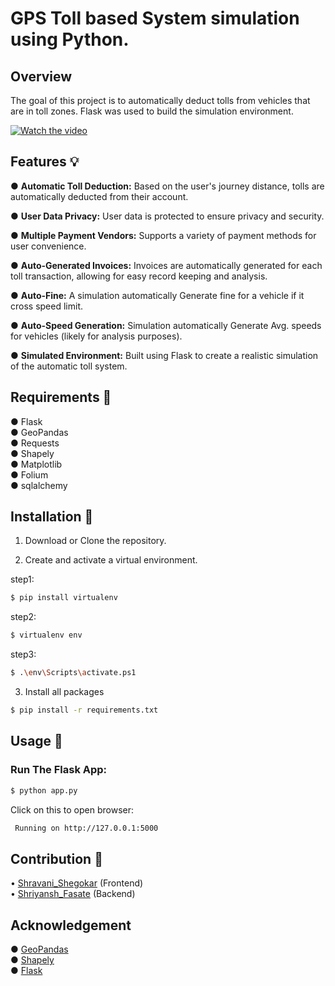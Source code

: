 
# GPS Toll based System simulation using Python.




## Overview

The goal of this project is to automatically deduct tolls from vehicles that are in toll zones. Flask was used to build the simulation environment. 


[![Watch the video](https://img.youtube.com/vi/oVhHFm_MZgw/0.jpg)](https://youtu.be/oVhHFm_MZgw)


## Features 💡

● **Automatic Toll Deduction:**  Based on the user's journey distance, tolls are automatically deducted from their account.


● **User Data Privacy:** User data is protected to ensure privacy and security.

● **Multiple Payment Vendors:** Supports a variety of payment methods for user convenience.

● **Auto-Generated Invoices:** Invoices are automatically generated for each toll transaction, allowing for easy record keeping and analysis.

● **Auto-Fine:** A simulation automatically Generate fine for a vehicle if it cross speed limit.

● **Auto-Speed Generation:** Simulation 
automatically Generate Avg. speeds for vehicles (likely for analysis purposes).

● **Simulated Environment:** Built using Flask to create a realistic simulation of the automatic toll system.

## Requirements 📃

● Flask       
● GeoPandas    
● Requests   
● Shapely    
● Matplotlib   
● Folium  
● sqlalchemy

## Installation 🔗
1. Download or Clone the repository. 
 
2. Create and activate a virtual environment.

step1:
```bash
$ pip install virtualenv
```
step2:
```bash
$ virtualenv env
```
step3:
```bash
$ .\env\Scripts\activate.ps1 
```
3. Install all packages                    
```bash
$ pip install -r requirements.txt
```
## Usage 🔗

### Run The Flask App:

```bash
$ python app.py
```
Click on this to open browser:

```bash
 Running on http://127.0.0.1:5000
```

## Contribution 🚀
• [Shravani_Shegokar](https://github.com/Shravani-Shegokar) (Frontend)  
• [Shriyansh_Fasate](https://github.com/shriyansh009) (Backend)

## Acknowledgement
● [GeoPandas](https://geopandas.org/en/stable/)  
● [Shapely](https://shapely.readthedocs.io/en)  
● [Flask](https://flask.palletsprojects.com/en/3.0.x/)


